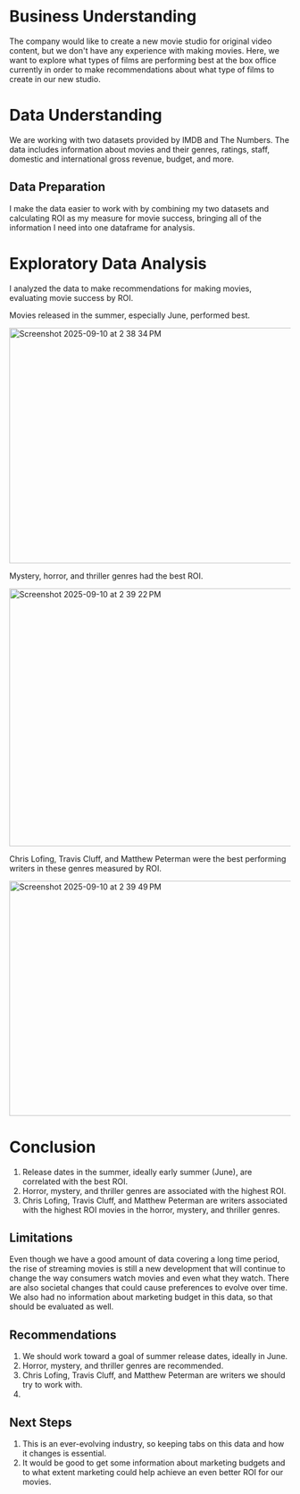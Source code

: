 # Business Understanding
The company would like to create a new movie studio for original video content, but we don't have any experience with making movies. Here, we want to explore what types of films are performing best at the box office currently in order to make recommendations about what type of films to create in our new studio.

# Data Understanding
We are working with two datasets provided by IMDB and The Numbers.  The data includes information about movies and their genres, ratings, staff, domestic and international gross revenue, budget, and more.

## Data Preparation

I make the data easier to work with by combining my two datasets and calculating ROI as my measure for movie success, bringing all of the information I need into one dataframe for analysis.

# Exploratory Data Analysis
I analyzed the data to make recommendations for making movies, evaluating movie success by ROI.


Movies released in the summer, especially June, performed best.

<img width="713" height="422" alt="Screenshot 2025-09-10 at 2 38 34 PM" src="https://github.com/user-attachments/assets/87ca99c4-6e40-44fc-bcc9-0af81f9be0fa" />



Mystery, horror, and thriller genres had the best ROI.

<img width="765" height="462" alt="Screenshot 2025-09-10 at 2 39 22 PM" src="https://github.com/user-attachments/assets/39a3869a-beba-4d1c-b170-d2411a9e53e8" />



Chris Lofing, Travis Cluff, and Matthew Peterman were the best performing writers in these genres measured by ROI.

<img width="713" height="421" alt="Screenshot 2025-09-10 at 2 39 49 PM" src="https://github.com/user-attachments/assets/583f0623-97bc-4d28-a0f4-933db7dc17d1" />



# Conclusion
1) Release dates in the summer, ideally early summer (June), are correlated with the best ROI.
2) Horror, mystery, and thriller genres are associated with the highest ROI.
3) Chris Lofing, Travis Cluff, and Matthew Peterman are writers associated with the highest ROI movies in the horror, mystery, and thriller genres.

## Limitations
Even though we have a good amount of data covering a long time period, the rise of streaming movies is still a new development that will continue to change the way consumers watch movies and even what they watch. There are also societal changes that could cause preferences to evolve over time. We also had no information about marketing budget in this data, so that should be evaluated as well.

## Recommendations
1) We should work toward a goal of summer release dates, ideally in June.
2) Horror, mystery, and thriller genres are recommended.
3) Chris Lofing, Travis Cluff, and Matthew Peterman are writers we should try to work with.
4) 
## Next Steps
1) This is an ever-evolving industry, so keeping tabs on this data and how it changes is essential.
2) It would be good to get some information about marketing budgets and to what extent marketing could help achieve an even better ROI for our movies.
